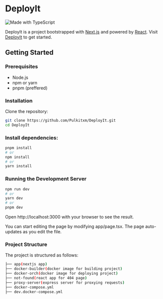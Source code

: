 # DeployIt

![Made with TypeScript](https://img.shields.io/badge/Made%20with-TypeScript-007acc.svg)

DeployIt is a project bootstrapped with [Next.js](https://nextjs.org) and powered by [React](https://reactjs.org). Visit [DeployIt](https://deployit.live) to get started.

## Getting Started

### Prerequisites
- Node.js
- npm or yarn
- pnpm (preffered)

### Installation
Clone the repository:

```bash
git clone https://github.com/Pulkitxm/DeployIt.git
cd DeployIt
```

### Install dependencies:

```bash
pnpm install
# or 
npm install
# or
yarn install
```

### Running the Development Server

```bash
npm run dev
# or
yarn dev
# or
pnpm dev
```

Open http://localhost:3000 with your browser to see the result.

You can start editing the page by modifying app/page.tsx. The page auto-updates as you edit the file.

### Project Structure

The project is structured as follows:

```bash
├── app(nextjs app)
├── docker-builder(docker image for building project)
├── docker-orch(docker image for deploying project)
├── not-found(react app for 404 page)
├── proxy-server(express server for proxying requests)
├── docker-compose.yml
├── dev.docker-compose.yml
```